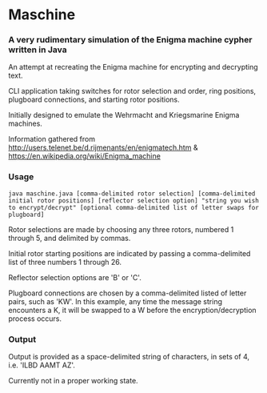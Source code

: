 # Maschine
### A very rudimentary simulation of the Enigma machine cypher written in Java

An attempt at recreating the Enigma machine for encrypting and decrypting text.

CLI application taking switches for rotor selection and order, ring positions, plugboard connections, and starting rotor positions.

Initially designed to emulate the Wehrmacht and Kriegsmarine Enigma machines.

Information gathered from http://users.telenet.be/d.rijmenants/en/enigmatech.htm & https://en.wikipedia.org/wiki/Enigma_machine

### Usage
`java maschine.java [comma-delimited rotor selection] [comma-delimited initial rotor positions] [reflector selection option] "string you wish to encrypt/decrypt" [optional comma-delimited list of letter swaps for plugboard]`

Rotor selections are made by choosing any three rotors, numbered 1 through 5, and delimited by commas.

Initial rotor starting positions are indicated by passing a comma-delimited list of three numbers 1 through 26.

Reflector selection options are 'B' or 'C'.

Plugboard connections are chosen by a comma-delimited listed of letter pairs, such as 'KW'. In this example, any time the message string encounters a K, it will be swapped to a W before the encryption/decryption process occurs.

### Output
Output is provided as a space-delimited string of characters, in sets of 4, i.e. 'ILBD AAMT AZ'.

Currently not in a proper working state.
